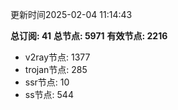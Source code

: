 更新时间2025-02-04 11:14:43

**总订阅: 41**
**总节点: 5971**
**有效节点: 2216**
- v2ray节点: 1377
- trojan节点: 285
- ssr节点: 10
- ss节点: 544
